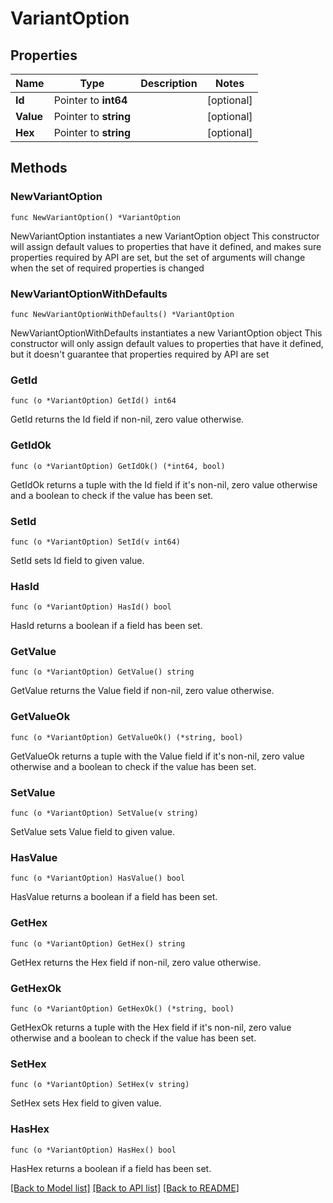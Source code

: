# VariantOption

## Properties

Name | Type | Description | Notes
------------ | ------------- | ------------- | -------------
**Id** | Pointer to **int64** |  | [optional] 
**Value** | Pointer to **string** |  | [optional] 
**Hex** | Pointer to **string** |  | [optional] 

## Methods

### NewVariantOption

`func NewVariantOption() *VariantOption`

NewVariantOption instantiates a new VariantOption object
This constructor will assign default values to properties that have it defined,
and makes sure properties required by API are set, but the set of arguments
will change when the set of required properties is changed

### NewVariantOptionWithDefaults

`func NewVariantOptionWithDefaults() *VariantOption`

NewVariantOptionWithDefaults instantiates a new VariantOption object
This constructor will only assign default values to properties that have it defined,
but it doesn't guarantee that properties required by API are set

### GetId

`func (o *VariantOption) GetId() int64`

GetId returns the Id field if non-nil, zero value otherwise.

### GetIdOk

`func (o *VariantOption) GetIdOk() (*int64, bool)`

GetIdOk returns a tuple with the Id field if it's non-nil, zero value otherwise
and a boolean to check if the value has been set.

### SetId

`func (o *VariantOption) SetId(v int64)`

SetId sets Id field to given value.

### HasId

`func (o *VariantOption) HasId() bool`

HasId returns a boolean if a field has been set.

### GetValue

`func (o *VariantOption) GetValue() string`

GetValue returns the Value field if non-nil, zero value otherwise.

### GetValueOk

`func (o *VariantOption) GetValueOk() (*string, bool)`

GetValueOk returns a tuple with the Value field if it's non-nil, zero value otherwise
and a boolean to check if the value has been set.

### SetValue

`func (o *VariantOption) SetValue(v string)`

SetValue sets Value field to given value.

### HasValue

`func (o *VariantOption) HasValue() bool`

HasValue returns a boolean if a field has been set.

### GetHex

`func (o *VariantOption) GetHex() string`

GetHex returns the Hex field if non-nil, zero value otherwise.

### GetHexOk

`func (o *VariantOption) GetHexOk() (*string, bool)`

GetHexOk returns a tuple with the Hex field if it's non-nil, zero value otherwise
and a boolean to check if the value has been set.

### SetHex

`func (o *VariantOption) SetHex(v string)`

SetHex sets Hex field to given value.

### HasHex

`func (o *VariantOption) HasHex() bool`

HasHex returns a boolean if a field has been set.


[[Back to Model list]](../README.md#documentation-for-models) [[Back to API list]](../README.md#documentation-for-api-endpoints) [[Back to README]](../README.md)


